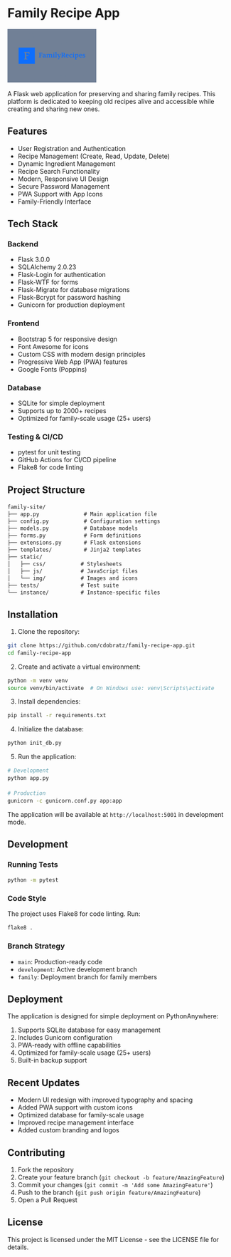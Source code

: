 # Family Recipe App

<img src="images/logo.png" width="200px" alt="Family Recipe App Logo">

A Flask web application for preserving and sharing family recipes. This platform is dedicated to keeping old recipes alive and accessible while creating and sharing new ones.

## Features

- User Registration and Authentication
- Recipe Management (Create, Read, Update, Delete)
- Dynamic Ingredient Management
- Recipe Search Functionality
- Modern, Responsive UI Design
- Secure Password Management
- PWA Support with App Icons
- Family-Friendly Interface

## Tech Stack

### Backend
- Flask 3.0.0
- SQLAlchemy 2.0.23
- Flask-Login for authentication
- Flask-WTF for forms
- Flask-Migrate for database migrations
- Flask-Bcrypt for password hashing
- Gunicorn for production deployment

### Frontend
- Bootstrap 5 for responsive design
- Font Awesome for icons
- Custom CSS with modern design principles
- Progressive Web App (PWA) features
- Google Fonts (Poppins)

### Database
- SQLite for simple deployment
- Supports up to 2000+ recipes
- Optimized for family-scale usage (25+ users)

### Testing & CI/CD
- pytest for unit testing
- GitHub Actions for CI/CD pipeline
- Flake8 for code linting

## Project Structure

```
family-site/
├── app.py              # Main application file
├── config.py           # Configuration settings
├── models.py           # Database models
├── forms.py            # Form definitions
├── extensions.py       # Flask extensions
├── templates/          # Jinja2 templates
├── static/            
│   ├── css/           # Stylesheets
│   ├── js/            # JavaScript files
│   └── img/           # Images and icons
├── tests/             # Test suite
└── instance/          # Instance-specific files
```

## Installation

1. Clone the repository:
```bash
git clone https://github.com/cdobratz/family-recipe-app.git
cd family-recipe-app
```

2. Create and activate a virtual environment:
```bash
python -m venv venv
source venv/bin/activate  # On Windows use: venv\Scripts\activate
```

3. Install dependencies:
```bash
pip install -r requirements.txt
```

4. Initialize the database:
```bash
python init_db.py
```

5. Run the application:
```bash
# Development
python app.py

# Production
gunicorn -c gunicorn.conf.py app:app
```

The application will be available at `http://localhost:5001` in development mode.

## Development

### Running Tests
```bash
python -m pytest
```

### Code Style
The project uses Flake8 for code linting. Run:
```bash
flake8 .
```

### Branch Strategy
- `main`: Production-ready code
- `development`: Active development branch
- `family`: Deployment branch for family members

## Deployment

The application is designed for simple deployment on PythonAnywhere:

1. Supports SQLite database for easy management
2. Includes Gunicorn configuration
3. PWA-ready with offline capabilities
4. Optimized for family-scale usage (25+ users)
5. Built-in backup support

## Recent Updates

- Modern UI redesign with improved typography and spacing
- Added PWA support with custom icons
- Optimized database for family-scale usage
- Improved recipe management interface
- Added custom branding and logos

## Contributing

1. Fork the repository
2. Create your feature branch (`git checkout -b feature/AmazingFeature`)
3. Commit your changes (`git commit -m 'Add some AmazingFeature'`)
4. Push to the branch (`git push origin feature/AmazingFeature`)
5. Open a Pull Request

## License

This project is licensed under the MIT License - see the LICENSE file for details.
